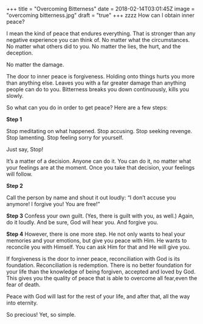 +++
title = "Overcoming Bitterness"
date = 2018-02-14T03:01:45Z
image = "overcoming bitterness.jpg"
draft = "true"
+++
zzzz
How can I obtain inner peace?

I mean the kind of peace that endures everything. That is stronger than any negative experience you can think of. No matter what the circumstances. No matter what others did to you. No matter the lies, the hurt, and the deception.

No matter the damage.

The door to inner peace is forgiveness. Holding onto things hurts you more than anything else. Leaves you with a far greater damage than anything people can do to you. Bitterness breaks you down continuously, kills you slowly.

So what can you do in order to get peace? Here are a few steps:

**Step 1**

Stop meditating on what happened. Stop accusing. Stop seeking revenge. Stop lamenting. Stop feeling sorry for yourself.

Just say, Stop!

It’s a matter of a decision. Anyone can do it. You can do it, no matter what your feelings are at the moment. Once you take that decision, your feelings will follow.

**Step 2**

Call the person by name and shout it out loudly: “I don’t accuse you anymore! I forgive you! You are free!”

**Step 3**
Confess your own guilt. (Yes, there is guilt with you, as well.) Again, do it loudly. And be sure, God will hear you.
And forgive you.

**Step 4**
However, there is one more step. He not only wants to heal your memories and your emotions, but give you peace with Him. He wants to reconcile you with Himself. You can ask Him for that and He will give you.

If forgiveness is the door to inner peace, reconciliation with God is its foundation. Reconciliation is redemption. There is no better foundation for your life than the knowledge of being forgiven, accepted and loved by God. This gives you the quality of peace that is able to overcome all fear,even the fear of death.

Peace with God will last for the rest of your life, and after that, all the way into eternity.

So precious! Yet, so simple.
